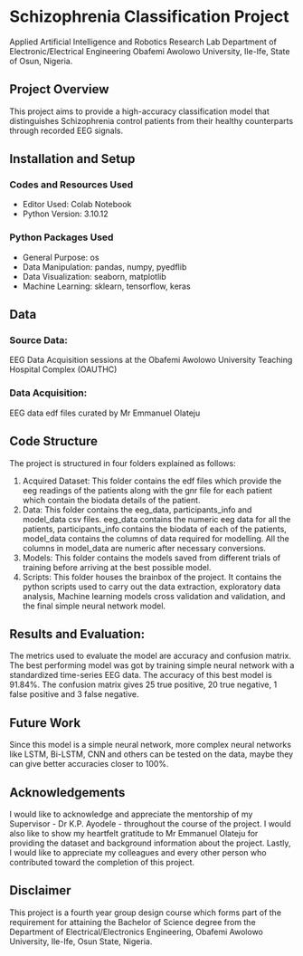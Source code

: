 # Schizophrenia Classification Project
Applied Artificial Intelligence and Robotics Research Lab
Department of Electronic/Electrical Engineering
Obafemi Awolowo University, Ile-Ife, State of Osun, Nigeria.  




## Project Overview
This project aims to provide a high-accuracy classification model that distinguishes Schizophrenia control patients from their healthy counterparts through recorded EEG signals.

## Installation and Setup
### Codes and Resources Used
- Editor Used: Colab Notebook
- Python Version: 3.10.12
### Python Packages Used
- General Purpose: os
- Data Manipulation: pandas, numpy, pyedflib
- Data Visualization: seaborn, matplotlib
- Machine Learning: sklearn, tensorflow, keras

## Data
### Source Data: 
EEG Data Acquisition sessions at the Obafemi Awolowo University Teaching Hospital Complex (OAUTHC)

### Data Acquisition:
EEG data edf files curated by Mr Emmanuel Olateju

## Code Structure
The project is structured in four folders explained as follows:
1. Acquired Dataset: This folder contains the edf files which provide the eeg readings of the patients along with the gnr file for each patient which contain the biodata details of the patient.
2. Data: This folder contains the eeg_data, participants_info and model_data csv files. eeg_data contains the numeric eeg data for all the patients, participants_info contains the biodata of each of the patients, model_data contains the columns of data required for modelling. All the columns in model_data are numeric after necessary conversions.
3. Models: This folder contains the models saved from different trials of training before arriving at the best possible model.
4. Scripts: This folder houses the brainbox of the project. It contains the python scripts used to carry out the data extraction, exploratory data analysis, Machine learning models cross validation and validation, and the final simple neural network model.

## Results and Evaluation:
The metrics used to evaluate the model are accuracy and confusion matrix. The best performing model was got by training simple neural network with a standardized time-series EEG data. The accuracy of this best model is 91.84%. The confusion matrix gives 25 true positive, 20 true negative, 1 false positive and 3 false negative.

## Future Work
Since this model is a simple neural network, more complex neural networks like LSTM, Bi-LSTM, CNN and others can be tested on the data, maybe they can give better accuracies closer to 100%.

## Acknowledgements
I would like to acknowledge and appreciate the mentorship of my Supervisor - Dr K.P. Ayodele -  throughout the course of the project. I would also like to show my heartfelt gratitude to Mr Emmanuel Olateju for providing the dataset and background information about the project. Lastly, I would like to appreciate my colleagues and every other person who contributed toward the completion of this project.

## Disclaimer
This project is a fourth year group design course which forms part of the requirement for attaining the Bachelor of Science degree from the Department of Electrical/Electronics Engineering, Obafemi Awolowo University, Ile-Ife, Osun State, Nigeria.
